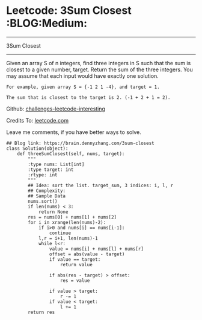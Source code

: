 # Leetcode: 3Sum Closest     :BLOG:Medium:


---

3Sum Closest  

---

Given an array S of n integers, find three integers in S such that the sum is closest to a given number, target. Return the sum of the three integers. You may assume that each input would have exactly one solution.  

    For example, given array S = {-1 2 1 -4}, and target = 1.
    
    The sum that is closest to the target is 2. (-1 + 2 + 1 = 2).

Github: [challenges-leetcode-interesting](https://github.com/DennyZhang/challenges-leetcode-interesting/tree/master/3sum-closest)  

Credits To: [leetcode.com](https://leetcode.com/problems/3sum-closest/description/)  

Leave me comments, if you have better ways to solve.  

    ## Blog link: https://brain.dennyzhang.com/3sum-closest
    class Solution(object):
        def threeSumClosest(self, nums, target):
            """
            :type nums: List[int]
            :type target: int
            :rtype: int
            """
            ## Idea: sort the list. target_sum, 3 indices: i, l, r
            ## Complexity:
            ## Sample Data
            nums.sort()
            if len(nums) < 3:
                return None
            res = nums[0] + nums[1] + nums[2]
            for i in xrange(len(nums)-2):
                if i>0 and nums[i] == nums[i-1]:
                    continue
                l,r = i+1, len(nums)-1
                while l<r:
                    value = nums[i] + nums[l] + nums[r]
                    offset = abs(value - target)
                    if value == target:
                        return value
    
                    if abs(res - target) > offset:
                        res = value
    
                    if value > target:
                        r -= 1
                    if value < target:
                        l += 1
            return res